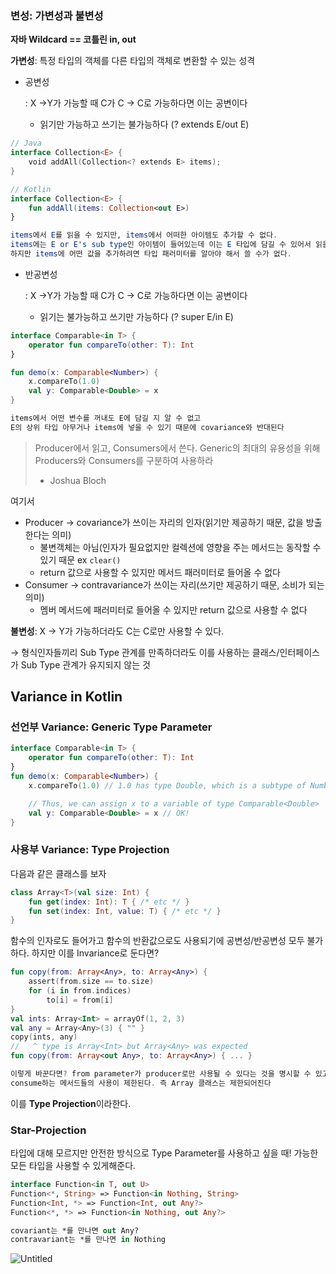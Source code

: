 ### 변성: 가변성과 불변성

**자바 Wildcard == 코틀린 in, out**

**가변성**: 특정 타입의 객체를 다른 타입의 객체로 변환할 수 있는 성격

- 공변성

  : X →Y가 가능할 때 C<T>가 C<X> → C<Y>로 가능하다면 이는 공변이다

  - 읽기만 가능하고 쓰기는 불가능하다 (? extends E/out E)

```kotlin
// Java
interface Collection<E> {
    void addAll(Collection<? extends E> items);
}

// Kotlin
interface Collection<E> {
    fun addAll(items: Collection<out E>)
}

items에서 E를 읽을 수 있지만, items에서 어떠한 아이템도 추가할 수 없다.
items에는 E or E's sub type인 아이템이 들어있는데 이는 E 타입에 담길 수 있어서 읽을 수 있다. 
하지만 items에 어떤 값을 추가하려면 타입 패러미터를 알아야 해서 쓸 수가 없다.
```

- 반공변성

  : X →Y가 가능할 때 C<T>가 C<Y> → C<X>로 가능하다면 이는 공변이다

  - 읽기는 불가능하고 쓰기만 가능하다 (? super E/in E)

```kotlin
interface Comparable<in T> {
    operator fun compareTo(other: T): Int
}

fun demo(x: Comparable<Number>) {
    x.compareTo(1.0)
    val y: Comparable<Double> = x
}

items에서 어떤 변수를 꺼내도 E에 담길 지 알 수 없고 
E의 상위 타입 아무거나 items에 넣을 수 있기 때문에 covariance와 반대된다
```

> Producer에서 읽고, Consumers에서 쓴다. Generic의 최대의 유용성을 위해 Producers와 Consumers를 구분하여 사용하라
>
>  - Joshua Bloch 

여기서

- Producer → covariance가 쓰이는 자리의 인자(읽기만 제공하기 때문, 값을 방출한다는 의미)
  - 불변객체는 아님(인자가 필요없지만 컬렉션에 영향을 주는 메서드는 동작할 수 있기 때문 ex `clear()`
  - return 값으로 사용할 수 있지만 메서드 패러미터로 들어올 수 없다
- Consumer → contravariance가 쓰이는 자리(쓰기만 제공하기 때문, 소비가 되는 의미)
  - 멤버 메서드에 패러미터로 들어올 수 있지만 return 값으로 사용할 수 없다

**불변성**: X → Y가 가능하더라도 C<X>는 C<X>로만 사용할 수 있다.

→ 형식인자들끼리 Sub Type 관계를 만족하더라도 이를 사용하는 클래스/인터페이스가 Sub Type 관계가 유지되지 않는 것

## Variance in Kotlin

### 선언부 Variance: Generic Type Parameter

```kotlin
interface Comparable<in T> {
    operator fun compareTo(other: T): Int
}
fun demo(x: Comparable<Number>) {
    x.compareTo(1.0) // 1.0 has type Double, which is a subtype of Number

    // Thus, we can assign x to a variable of type Comparable<Double>
    val y: Comparable<Double> = x // OK!
}
```

### 사용부 Variance: Type Projection

다음과 같은 클래스를 보자

```kotlin
class Array<T>(val size: Int) {
    fun get(index: Int): T { /* etc */ }
    fun set(index: Int, value: T) { /* etc */ }
}
```

함수의 인자로도 들어가고 함수의 반환값으로도 사용되기에 공변성/반공변성 모두 불가하다. 하지만 이를 Invariance로 둔다면?

```kotlin
fun copy(from: Array<Any>, to: Array<Any>) {
    assert(from.size == to.size)
    for (i in from.indices)
        to[i] = from[i]
}
val ints: Array<Int> = arrayOf(1, 2, 3)
val any = Array<Any>(3) { "" } 
copy(ints, any)
//   ^ type is Array<Int> but Array<Any> was expected
fun copy(from: Array<out Any>, to: Array<Any>) { ... }

이렇게 바꾼다면? from parameter가 producer로만 사용될 수 있다는 것을 명시할 수 있고
consume하는 메서드들의 사용이 제한된다. 즉 Array 클래스는 제한되어진다
```

이를 **Type Projection**이라한다.

### Star-Projection

타입에 대해 모르지만 안전한 방식으로 Type Parameter를 사용하고 싶을 때! 가능한 모든 타입을 사용할 수 있게해준다.

```kotlin
interface Function<in T, out U>
Function<*, String> => Function<in Nothing, String>
Function<Int, *> => Function<Int, out Any?>
Function<*, *> => Function<in Nothing, out Any?>

covariant는 *를 만나면 out Any?
contravariant는 *를 만나면 in Nothing
```

![Untitled](https://s3-us-west-2.amazonaws.com/secure.notion-static.com/1d9e5a73-77e1-4b0e-985c-603c26c898f9/Untitled.png)